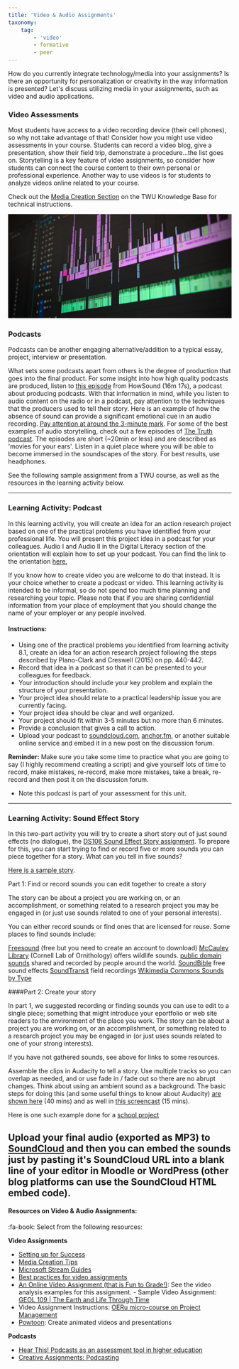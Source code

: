 ```yaml
---
title: 'Video & Audio Assignments'
taxonomy:
    tag:
        - 'video'
        - formative
        - peer
---
```


How do you currently integrate technology/media into your assignments?  Is there an opportunity for personalization or creativity in the way information is presented?  Let's discuss utilizing media in your assignments, such as video and audio applications.



### Video Assessments

Most students have access to a video recording device (their cell phones), so why not take advantage of that! Consider how you might use video assessments in your course. Students can record a video blog, give a presentation, show their field trip, demonstrate a procedure...the list goes on. Storytelling is a key feature of video assignments, so consider how students can connect the course content to their own personal or professional experience. Another way to use videos is for students to analyze videos online related to your course.

Check out the [Media Creation Section](https://trinitywestern.teamdynamix.com/TDClient/1904/Portal/KB/?CategoryID=6940) on the TWU Knowledge Base for technical instructions.

![alttext](audiovideo.jpg "project audio video")


### Podcasts
Podcasts can be another engaging alternative/addition to a typical essay, project, interview or presentation.

What sets some podcasts apart from others is the degree of production that goes into the final product. For some insight into how high quality podcasts are produced, listen to [this episode](https://transom.org/2012/dissecting-joanne-rosser-papermaker/) from HowSound (16m 17s), a podcast about producing podcasts. With that information in mind, while you listen to audio content on the radio or in a podcast, pay attention to the techniques that the producers used to tell their story. Here is an example of how the absence of sound can provide a significant emotional cue in an audio recording. [Pay attention at around the 3-minute mark](https://create.twu.ca/orientation/ted-radio-hour-audio-demo/). For some of the best examples of audio storytelling, check out a few episodes of [The Truth podcast](http://www.thetruthpodcast.com/). The episodes are short (~20min or less) and are described as 'movies for your ears'. Listen in a quiet place where you will be able to become immersed in the soundscapes of the story. For best results, use headphones.

See the following sample assignment from a TWU course, as well as the resources in the learning activity below.

---

### Learning Activity: Podcast

In this learning activity, you will create an idea for an action research project based on one of the practical problems you have identified from your professional life. You will present this project idea in a podcast for your colleagues. Audio I and Audio II in the Digital Literacy section of the orientation will explain how to set up your podcast. You can find the link to the orientation [here.](https://create.twu.ca/orientation/#Digital_Literacy)

If you know how to create video you are welcome to do that instead. It is your choice whether to create a podcast or video. This learning activity is intended to be informal, so do not spend too much time planning and researching your topic. Please note that if you are sharing confidential information from your place of employment that you should change the name of your employer or any people involved.

#### Instructions:

*   Using one of the practical problems you identified from learning activity 8.1, create an idea for an action research project following the steps described by Plano-Clark and Creswell (2015) on pp. 440-442.
*   Record that idea in a podcast so that it can be presented to your colleagues for feedback.
*   Your introduction should include your key problem and explain the structure of your presentation.
*   Your project idea should relate to a practical leadership issue you are currently facing.
*   Your project idea should be clear and well organized.
*   Your project should fit within 3-5 minutes but no more than 6 minutes.
*   Provide a conclusion that gives a call to action.
*   Upload your podcast to [soundcloud.com](https://soundcloud.com), [anchor.fm](https://anchor.fm), or another suitable online service and embed it in a new post on the discussion forum.

**Reminder:** Make sure you take some time to practice what you are going to say (I highly recommend creating a script) and give yourself lots of time to record, make mistakes, re-record, make more mistakes, take a break, re-record and then post it on the discussion forum.

*   Note this podcast is part of your assessment for this unit.  

---
### Learning Activity: Sound Effect Story

In this two-part activity you will try to create a short story out of just sound effects (no dialogue), the [DS106 Sound Effect Story assignment](http://assignments.ds106.us/assignments/sound-effects-story/). To prepare for this, you can start trying to find or record five or more sounds you can piece together for a story. What can you tell in five sounds?

[Here is a sample story](https://soundcloud.com/a_motley92/sound-story).

Part 1: Find or record sounds you can edit together to create a story

The story can be about a project you are working on, or an accomplishment, or something related to a research project you may be engaged in (or just use sounds related to one of your personal interests).

You can either record sounds or find ones that are licensed for reuse. Some places to find sounds include:

[Freesound](http://www.freesound.org/) (free but you need to create an account to download)
[McCauley Library](http://macaulaylibrary.org/) (Cornell Lab of Ornithology) offers wildlife sounds.
[public domain sounds](http://www.pdsounds.org/) shared and recorded by people around the world.
[SoundBible](http://soundbible.com/free-sound-effects-1.html) free sound effects
[SoundTransit](http://turbulence.org/soundtransit/search/) field recordings
[Wikimedia Commons Sounds by Type](http://commons.wikimedia.org/wiki/Category:Sounds_by_type)

####Part 2: Create your story

In part 1, we suggested recording or finding sounds you can use to edit to a single piece; something that might introduce your eportfolio or web site readers to the environment of the place you work. The story can be about a project you are working on, or an accomplishment, or something related to a research project you may be engaged in (or just uses sounds related to one of your strong interests).

If you have not gathered sounds, see above for links to some resources.

Assemble the clips in Audacity to tell a story. Use multiple tracks so you can overlap as needed, and or use fade in / fade out so there are no abrupt changes. Think about using an ambient sound as a background. The basic steps for doing this (and some useful things to know about Audacity) [are shown here](https://www.youtube.com/watch?v=cTw9ZwL0CTA) (40 mins) and as well in [this screencast](https://www.youtube.com/watch?v=gXfVKSx7WtY) (15 mins).

Here is one such example done for a [school project](https://www.youtube.com/watch?v=7-7eekV9gPc)

Upload your final audio (exported as MP3) to [SoundCloud](http://soundcloud.com/) and then you can embed the sounds just by pasting it's SoundCloud URL into a blank line of your editor in Moodle or WordPress (other blog platforms can use the SoundCloud HTML embed code).
---

#### Resources on Video & Audio Assignments:

:fa-book: Select from the following resources:

**Video Assignments**
- [Setting up for Success](https://trinitywestern.teamdynamix.com/TDClient/1904/Portal/KB/ArticleDet?ID=144493&SIDs=11366)
- [Media Creation Tips](https://trinitywestern.teamdynamix.com/TDClient/1904/Portal/KB/ArticleDet?ID=146721)
- [Microsoft Stream Guides](https://trinitywestern.teamdynamix.com/TDClient/1904/Portal/KB/?CategoryID=23454)
- [Best practices for video assignments](https://learninginnovation.duke.edu/blog/2010/03/2009-video-fellows-report/)
- [An Online Video Assignment (that is Fun to Grade!)](https://www.thesociologicalcinema.com/blog/an-online-video-assignment-that-is-fun-to-grade): See the video analysis examples for this assignment.
​- Sample Video Assignment: [GEOL 109 | The Earth and Life Through Time](https://sites.usask.ca/geol109/)
- Video Assignment Instructions: [OERu micro-course on Project Management](https://course.oeru.org/ipm103/learning-pathways/your-project/video-signpost-your-project/)
- [Powtoon](https://www.powtoon.com/): Create animated videos and presentations

**Podcasts**
- [Hear This! Podcasts as an assessment tool in higher education](https://arthropodecology.com/2013/08/28/hear-this-podcasts-as-an-assessment-tool-in-higher-education/)
- [Creative Assignments: Podcasting](https://academictech.uchicago.edu/2019/02/01/creative-assignments-podcasting/)
